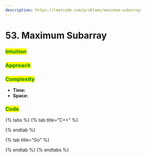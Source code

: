 ```yaml
---
description: https://leetcode.com/problems/maximum-subarray
---
```


# 53. Maximum Subarray

### <mark style="color:green;">Intuition</mark>

###

### <mark style="color:green;">Approach</mark>

###

### <mark style="color:green;">Complexity</mark>

* **Time:**
* **Space:**



### <mark style="color:green;">**Code**</mark>

{% tabs %}
{% tab title="C++" %}

{% endtab %}

{% tab title="Go" %}

{% endtab %}
{% endtabs %}
